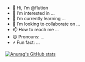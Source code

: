 - 👋 Hi, I’m @flution
- 👀 I’m interested in ...
- 🌱 I’m currently learning ...
- 💞️ I’m looking to collaborate on ...
- 📫 How to reach me ...
- 😄 Pronouns: ...
- ⚡ Fun fact: ...

[![Anurag's GitHub stats](https://github-readme-stats.vercel.app/api?username=anuraghazra)](https://github.com/anuraghazra/github-readme-stats)
<!---
flution/flution is a ✨ special ✨ repository because its `README.md` (this file) appears on your GitHub profile.
You can click the Preview link to take a look at your changes.
--->
